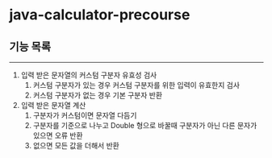 # java-calculator-precourse

## 기능 목록

---

1. 입력 받은 문자열의 커스텀 구분자 유효성 검사
   1. 커스텀 구분자가 있는 경우 커스텀 구분자를 위한 입력이 유효한지 검사
   2. 커스텀 구분자가 없는 경우 기본 구분자 반환
2. 입력 받은 문자열 계산
   1. 구분자가 커스텀이면 문자열 다듬기
   2. 구분자를 기준으로 나누고 Double 형으로 바꿀때 구분자가 아닌 다른 문자가 있으면 오류 반환
   3. 없으면 모든 값을 더해서 반환